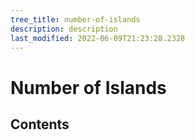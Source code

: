 ```yaml
---
tree_title: number-of-islands
description: description
last_modified: 2022-06-09T21:23:28.2328
---
```


# Number of Islands

## Contents
